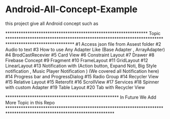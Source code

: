 # Android-All-Concept-Example
this project give all Android concept such as 

**************************************************************** Topic ******************************************************************************************************
#1 Access json file  from Assest folder
#2 Audio to text
#3 How to use Any Adapter Like (Base Adapter , ArrayAdapter)
#4 BrodCastRecevier
#5 Card View 
#6 Constraint Layout
#7 Drawer
#8 Firebase Concept
#9 Fragment
#10 FrameLayout
#11 GridLayout
#12 LinearLayout
#13 Notification with (Action button, Expand Noti, Big Style notification , Music Player Notification )
(We covered all Notification here)
#14 Progress bar and ProgressDialog
#15 Radio Group
#14 Recycler View
#15 Relative Layout
#15 Reterofit
#16 ScrollView
#17 Services
#18 Spinner with custom Adapter
#19 Table Layout
#20 Tab with Recycler View

***************************************************  In Future We Add More Topic in this Repo ************************************************************************************************************************
